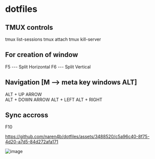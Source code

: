 # dotfiles

TMUX controls 
-------------------------
tmux list-sessions
tmux attach
tmux kill-server


For creation of window 
-------------------------
F5 --- Split  Horizontal 
F6 --- Split Vertical


Navigation [M --> meta key windows ALT]
-------------------

ALT + UP ARROW   
ALT + DOWN ARROW
ALT + LEFT
ALT + RIGHT

Sync accross 
--------------
F10

https://github.com/naren4b/dotfiles/assets/3488520/c5a96c40-8f75-4d20-a7d5-84d272afa171


![image](https://github.com/kubernetes/community/raw/master/contributors/guide/git_workflow.png)
